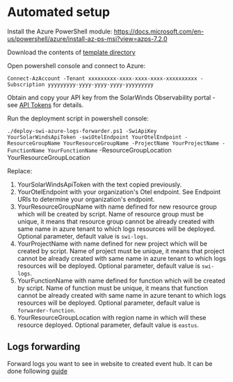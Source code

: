 # Automated setup

Install the Azure PowerShell module:
https://docs.microsoft.com/en-us/powershell/azure/install-az-ps-msi?view=azps-7.2.0

Download the contents of [template directory](../template)

Open powershell console and connect to Azure:

`Connect-AzAccount -Tenant xxxxxxxxx-xxxx-xxxx-xxxx-xxxxxxxxxx -Subscription yyyyyyyyy-yyyy-yyyy-yyyy-yyyyyyyyy`

Obtain and copy your API key from the SolarWinds Observability portal - see [API Tokens](https://documentation.solarwinds.com/en/success_center/observability/content/settings/api-tokens.htm) for details.

Run the deployment script in powershell console:

`./deploy-swi-azure-logs-forwarder.ps1 -SwiApiKey YourSolarWindsApiToken -swiOtelEndpoint YourOtelEndpoint -ResourceGroupName YourResourceGroupName -ProjectName YourProjectName -FunctionName YourFunctionName` -ResourceGroupLocation YourResourceGroupLocation

Replace:
1. YourSolarWindsApiToken with the text copied previously.
2. YourOtelEndpoint with your organization's Otel endpoint. See Endpoint URIs to determine your organization's endpoint. 
3. YourResourceGroupName with name defined for new resource group which will be created by script. Name of resource group must be unique, it means that resource group cannot be already created with same name in azure tenant to which logs resources will be deployed. Optional parameter, default value is `swi-logs`.
4. YourProjectName with name defined for new project which will be created by script. Name of project must be unique, it means that project cannot be already created with same name in azure tenant to which logs resources will be deployed. Optional parameter, default value is `swi-logs`.
5. YourFunctionName with name defined for function which will be created by script. Name of function must be unique, it means that function cannot be already created with same name in azure tenant to which logs resources will be deployed. Optional parameter, default value is `forwarder-function`.
6. YourResourceGroupLocation with region name in which will these resource deployed. Optional parameter, default value is `eastus`.


## Logs forwarding
Forward logs you want to see in website to created event hub. It can be done following [guide](logs_forwarding.md)
